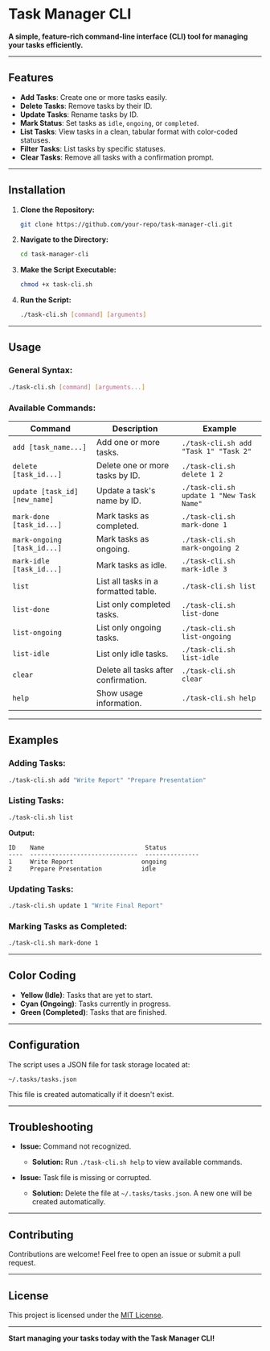 # Task Manager CLI

**A simple, feature-rich command-line interface (CLI) tool for managing your tasks efficiently.**

---

## Features

- **Add Tasks**: Create one or more tasks easily.
- **Delete Tasks**: Remove tasks by their ID.
- **Update Tasks**: Rename tasks by ID.
- **Mark Status**: Set tasks as `idle`, `ongoing`, or `completed`.
- **List Tasks**: View tasks in a clean, tabular format with color-coded statuses.
- **Filter Tasks**: List tasks by specific statuses.
- **Clear Tasks**: Remove all tasks with a confirmation prompt.

---

## Installation

1. **Clone the Repository:**
   ```bash
   git clone https://github.com/your-repo/task-manager-cli.git
   ```

2. **Navigate to the Directory:**
   ```bash
   cd task-manager-cli
   ```

3. **Make the Script Executable:**
   ```bash
   chmod +x task-cli.sh
   ```

4. **Run the Script:**
   ```bash
   ./task-cli.sh [command] [arguments]
   ```

---

## Usage

### General Syntax:
```bash
./task-cli.sh [command] [arguments...]
```

### Available Commands:

| Command              | Description                                  | Example                                      |
|----------------------|----------------------------------------------|----------------------------------------------|
| `add [task_name...]` | Add one or more tasks.                      | `./task-cli.sh add "Task 1" "Task 2"`       |
| `delete [task_id...]`| Delete one or more tasks by ID.             | `./task-cli.sh delete 1 2`                   |
| `update [task_id] [new_name]` | Update a task's name by ID.       | `./task-cli.sh update 1 "New Task Name"`     |
| `mark-done [task_id...]` | Mark tasks as completed.                 | `./task-cli.sh mark-done 1`                  |
| `mark-ongoing [task_id...]` | Mark tasks as ongoing.                | `./task-cli.sh mark-ongoing 2`               |
| `mark-idle [task_id...]` | Mark tasks as idle.                      | `./task-cli.sh mark-idle 3`                  |
| `list`               | List all tasks in a formatted table.        | `./task-cli.sh list`                         |
| `list-done`          | List only completed tasks.                  | `./task-cli.sh list-done`                    |
| `list-ongoing`       | List only ongoing tasks.                    | `./task-cli.sh list-ongoing`                 |
| `list-idle`          | List only idle tasks.                       | `./task-cli.sh list-idle`                    |
| `clear`              | Delete all tasks after confirmation.        | `./task-cli.sh clear`                        |
| `help`               | Show usage information.                     | `./task-cli.sh help`                         |

---

## Examples

### Adding Tasks:
```bash
./task-cli.sh add "Write Report" "Prepare Presentation"
```

### Listing Tasks:
```bash
./task-cli.sh list
```
**Output:**
```
ID    Name                            Status         
----  ------------------------------  ---------------
1     Write Report                   ongoing        
2     Prepare Presentation           idle           
```

### Updating Tasks:
```bash
./task-cli.sh update 1 "Write Final Report"
```

### Marking Tasks as Completed:
```bash
./task-cli.sh mark-done 1
```

---

## Color Coding

- **Yellow (Idle)**: Tasks that are yet to start.
- **Cyan (Ongoing)**: Tasks currently in progress.
- **Green (Completed)**: Tasks that are finished.

---

## Configuration

The script uses a JSON file for task storage located at:
```
~/.tasks/tasks.json
```
This file is created automatically if it doesn't exist.

---

## Troubleshooting

- **Issue:** Command not recognized.
  - **Solution:** Run `./task-cli.sh help` to view available commands.

- **Issue:** Task file is missing or corrupted.
  - **Solution:** Delete the file at `~/.tasks/tasks.json`. A new one will be created automatically.

---

## Contributing

Contributions are welcome! Feel free to open an issue or submit a pull request.

---

## License

This project is licensed under the [MIT License](LICENSE).

---

**Start managing your tasks today with the Task Manager CLI!**

